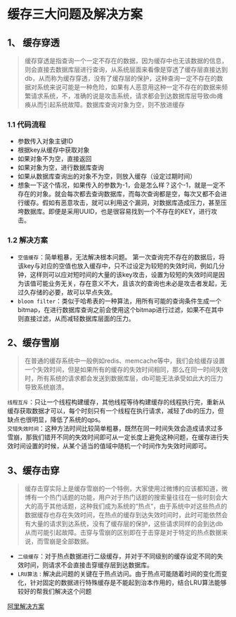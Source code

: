 # 缓存三大问题及解决方案

## 1、 缓存穿透
> 缓存穿透是指查询一个一定不存在的数据，因为缓存中也无该数据的信息，则会直接去数据库层进行查询，从系统层面来看像是穿透了缓存层直接达到db，从而称为缓存穿透，没有了缓存层的保护，这种查询一定不存在的数据对系统来说可能是一种危险，如果有人恶意用这种一定不存在的数据来频繁请求系统，不，准确的说是攻击系统，请求都会到达数据库层导致db瘫痪从而引起系统故障。数据库查询对象为空，则不放进缓存

### 1.1 代码流程
- 参数传入对象主键ID  
- 根据key从缓存中获取对象  
- 如果对象不为空，直接返回  
- 如果对象为空，进行数据库查询  
- 如果从数据库查询出的对象不为空，则放入缓存（设定过期时间）  
- 想象一下这个情况，如果传入的参数为-1，会是怎么样？这个-1，就是一定不存在的对象。就会每次都去查询数据库，而每次查询都是空，每次又都不会进行缓存。假如有恶意攻击，就可以利用这个漏洞，对数据库造成压力，甚至压垮数据库。即便是采用UUID，也是很容易找到一个不存在的KEY，进行攻击。
### 1.2 解决方案

- `空值缓存`：简单粗暴，无法解决根本问题。 第一次查询完不存在的数据后，将该key与对应的空值也放入缓存中，只不过设定为较短的失效时间，例如几分钟，这样则可以应对短时间的大量的该key攻击，设置为较短的失效时间是因为该值可能业务无关，存在意义不大，且该次的查询也未必是攻击者发起，无过久存储的必要，故可以早点失效。
- `bloom filter`：类似于哈希表的一种算法，用所有可能的查询条件生成一个bitmap，在进行数据库查询之前会使用这个bitmap进行过滤，如果不在其中则直接过滤，从而减轻数据库层面的压力。


## 2、缓存雪崩
> 在普通的缓存系统中一般例如redis、memcache等中，我们会给缓存设置一个失效时间，但是如果所有的缓存的失效时间相同，那么在同一时间失效时，所有系统的请求都会发送到数据库层，db可能无法承受如此大的压力导致系统崩溃。

`线程互斥`：只让一个线程构建缓存，其他线程等待构建缓存的线程执行完，重新从缓存获取数据才可以，每个时刻只有一个线程在执行请求，减轻了db的压力，但缺点也很明显，降低了系统的qps。  
`交错失效时间`：这种方法时间比较简单粗暴，既然在同一时间失效会造成请求过多雪崩，那我们错开不同的失效时间即可从一定长度上避免这种问题，在缓存进行失效时间设置的时候，从某个适当的值域中随机一个时间作为失效时间即可。


## 3、缓存击穿
> 缓存击穿实际上是缓存雪崩的一个特例，大家使用过微博的应该都知道，微博有一个热门话题的功能，用户对于热门话题的搜索量往往在一些时刻会大大的高于其他话题，这种我们成为系统的“热点“，由于系统中对这些热点的数据缓存也存在失效时间，在热点的缓存到达失效时间时，此时可能依然会有大量的请求到达系统，没有了缓存层的保护，这些请求同样的会到达db从而可能引起故障。击穿与雪崩的区别即在于击穿是对于特定的热点数据来说，而雪崩是全部数据。

- `二级缓存`：对于热点数据进行二级缓存，并对于不同级别的缓存设定不同的失效时间，则请求不会直接击穿缓存层到达数据库。
- `LRU算法` : 解决此问题的关键在于热点访问。由于热点可能随着时间的变化而变化，针对固定的数据进行特殊缓存是不能起到治本作用的，结合LRU算法能够较好的帮我们解决这个问题  

[阿里解决方案](https://yq.aliyun.com/articles/290865 "标题")
